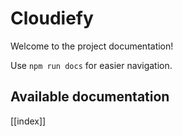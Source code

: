 # Cloudiefy

Welcome to the project documentation!

Use `npm run docs` for easier navigation.

## Available documentation

[[index]]
